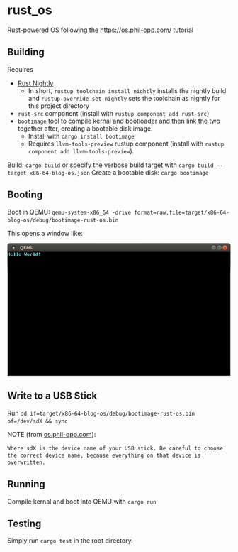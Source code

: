 # rust_os

Rust-powered OS following the https://os.phil-opp.com/ tutorial

## Building

Requires

-   [Rust Nightly](https://doc.rust-lang.org/book/appendix-07-nightly-rust.html)
    -   In short, `rustup toolchain install nightly` installs the nightly build and `rustup override set nightly` sets the toolchain as nightly for this project directory
-   `rust-src` component (install with `rustup component add rust-src`)
-   `bootimage` tool to compile kernal and bootloader and then link the two together after, creating a bootable disk image.
    -   Install with `cargo install bootimage`
    -   Requires `llvm-tools-preview` rustup component (install with `rustup component add llvm-tools-preview`).

Build: `cargo build` or specify the verbose build target with `cargo build --target x86-64-blog-os.json`
Create a bootable disk: `cargo bootimage`

## Booting

Boot in QEMU: `qemu-system-x86_64 -drive format=raw,file=target/x86-64-blog-os/debug/bootimage-rust-os.bin`

This opens a window like:

![QEMU](./images/qemu.png)

## Write to a USB Stick

Run `dd if=target/x86-64-blog-os/debug/bootimage-rust-os.bin of=/dev/sdX && sync`

NOTE (from [os.phil-opp.com](https://os.phil-opp.com/minimal-rust-kernel/#real-machine)):

```
Where sdX is the device name of your USB stick. Be careful to choose the correct device name, because everything on that device is overwritten.
```

## Running

Compile kernal and boot into QEMU with `cargo run`

## Testing

Simply run `cargo test` in the root directory.
